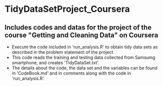 TidyDataSetProject_Coursera
===========================

Includes codes and datas for the project of the course "Getting and Cleaning Data" on Coursera
----------------------------------------------------------------------------------------------


 - Execute the code included in 'run_analysis.R' to obtain tidy data sets as described in the problem statement of the project.
 - This code reads the training and testing data collected from Samsumg smartphone, and creates 'TidyDataSet.txt'.
 - The details about the code, the data set and the variables can be found in 'CodeBook.md' and in comments along with the code in 'run_analysis.R'.
